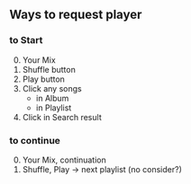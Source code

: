 ## Ways to request player

### to Start
0. Your Mix
1. Shuffle button
2. Play button
3. Click any songs
    - in Album
    - in Playlist
4. Click in Search result


### to continue

0. Your Mix, continuation
1. Shuffle, Play -> next playlist (no consider?)

